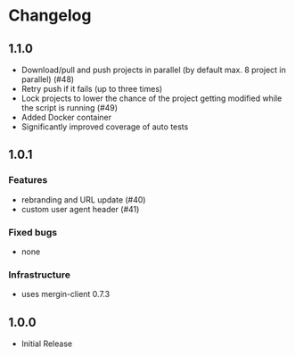 # Changelog

## 1.1.0

- Download/pull and push projects in parallel (by default max. 8 project in parallel) (#48)
- Retry push if it fails (up to three times)
- Lock projects to lower the chance of the project getting modified while the script is running (#49)
- Added Docker container
- Significantly improved coverage of auto tests


## 1.0.1
### Features
- rebranding and URL update (#40)
- custom user agent header (#41)

### Fixed bugs
- none

### Infrastructure
- uses mergin-client 0.7.3

## 1.0.0
- Initial Release
